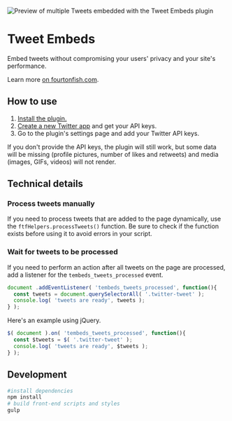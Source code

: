 ![Preview of multiple Tweets embedded with the Tweet Embeds plugin](./images/thumbnail/tweet-embeds-bw-tint.png)

# Tweet Embeds

Embed tweets without compromising your users' privacy and your site's performance.

Learn more [on fourtonfish.com](https://fourtonfish.com/project/tweet-embeds-wordpress-plugin/).

## How to use

1. [Install the plugin.](https://wordpress.org/plugins/tembeds)
2. [Create a new Twitter app](https://developer.twitter.com/en/dashboard) and get your API keys.
3. Go to the plugin's settings page and add your Twitter API keys.

If you don't provide the API keys, the plugin will still work, but some data will be missing (profile pictures, number of likes and retweets) and media (images, GIFs, videos) will not render.

## Technical details

### Process tweets manually

If you need to process tweets that are added to the page dynamically, use the `ftfHelpers.processTweets()` function. Be sure to check if the function exists before using it to avoid errors in your script.


### Wait for tweets to be processed

If you need to perform an action after all tweets on the page are processed, add a listener for the `tembeds_tweets_processed` event.

```js
document .addEventListener( 'tembeds_tweets_processed', function(){
  const tweets = document.querySelectorAll( '.twitter-tweet' );
  console.log( 'tweets are ready', tweets );    
} );
```

Here's an example using jQuery.

```js
$( document ).on( 'tembeds_tweets_processed', function(){
  const $tweets = $( '.twitter-tweet' );
  console.log( 'tweets are ready', $tweets );
} );
```

## Development

```sh
#install dependencies
npm install
# build front-end scripts and styles
gulp
```
